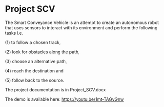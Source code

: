 # Project SCV

The Smart Conveyance Vehicle is an attempt to create an autonomous robot that uses sensors to interact with its environment and perform the following tasks 
i.e. 

(1) to follow a chosen track, 

(2) look for obstacles along the path, 

(3) choose an alternative path, 

(4) reach the destination and

(5) follow back to the source. 

The project documentation is in Project_SCV.docx

The demo is available here: https://youtu.be/1mt-TAGvGnw

